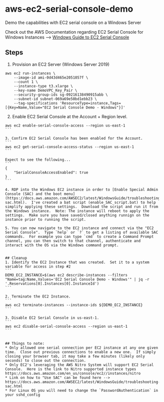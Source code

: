 # aws-ec2-serial-console-demo
Demo the capabilities with EC2 serial console on a Windows Server

Check out the AWS Documentation regarding EC2 Serial Console for Windows Instances --> [Windows Guide to EC2 Serial Console](https://docs.aws.amazon.com/AWSEC2/latest/WindowsGuide/ec2-serial-console.html)

## Steps
1. Provision an EC2 Server (Windows Server 2019)
```
aws ec2 run-instances \
    --image-id ami-0d43d465e2051057f \
    --count 1 \
    --instance-type t3.xlarge \
    --key-name DemoVPC_Key_Pair \
    --security-group-ids sg-09216138490915abb \
    --subnet-id subnet-069a69e50bd1ebb23 \
    --tag-specifications 'ResourceType=instance,Tags=[{Key=Name,Value="EC2 Serial Console Demo - Windows"}]'
```

2. Enable EC2 Serial Console at the Account + Region level.
````
aws ec2 enable-serial-console-access --region us-east-1
```

3. Confirm EC2 Serial Console has been enabled for the Account.
```
aws ec2 get-serial-console-access-status --region us-east-1
```

Expect to see the following...
```
{
    "SerialConsoleAccessEnabled": true
}
```

4. RDP into the Windows EC2 instance in order to [Enable Special Admin Console (SAC) and the boot menu](https://docs.aws.amazon.com/AWSEC2/latest/WindowsGuide/troubleshooting-sac.html).  I've created a bat script (enable_SAC_script.bat) to help simplify applying these settings.  Download the script and run it from the Windows instance.  Note: The instance will reboot to apply the settings.  Make sure you have saved/closed anything runnign on the instance prior to running the script.

5. You can now navigate to the EC2 instance and connect via the "EC2 Serial Console".  Type `help` or `?` to get a listing of available SAC commands.  For example you can type `cmd` to create a Command Prompt channel, you can then switch to that channel, authenticate and interact with the OS via the Windows command prompt.


## Cleanup
1. Identify the EC2 Instance that was created.  Set it to a system variable for access in step #2
```
DEMO_EC2_INSTANCE=$(aws ec2 describe-instances --filters "Name=tag:Name,Values='EC2 Serial Console Demo - Windows'" | jq -r '.Reservations[0].Instances[0].InstanceId')
```

2. Terminate the EC2 Instance.
```
aws ec2 terminate-instances --instance-ids ${DEMO_EC2_INSTANCE}
```

3. Disable EC2 Serial Console in us-east-1.
```
aws ec2 disable-serial-console-access --region us-east-1
```


## Things to note:
* Only allowed one serial connection per EC2 instance at any one given time.  Close out previous connections to enable a new one.  If simply closing your browser tab, it may take a few minutes (likely only seconds) to close out the connection.
* Only EC2's leveraging the AWS Nitro System will support EC2 Serial Console.  Here is the link to Nitro supported instance types https://docs.aws.amazon.com/en_us/console/ec2//instances/nitro
* Link on how to "Use SAC" can be found here --> https://docs.aws.amazon.com/AWSEC2/latest/WindowsGuide/troubleshooting-sac.html
* For Linux OS you will need to change the `PasswordAuthentication` in your sshd_config

